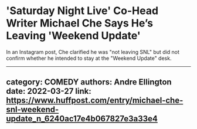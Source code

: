 # 'Saturday Night Live' Co-Head Writer Michael Che Says He’s Leaving 'Weekend Update'

In an Instagram post, Che clarified he was "not leaving SNL" but did not confirm whether he intended to stay at the "Weekend Update" desk.

---
category: COMEDY
authors: Andre Ellington
date: 2022-03-27
link: https://www.huffpost.com/entry/michael-che-snl-weekend-update_n_6240ac17e4b067827e3a33e4
---
